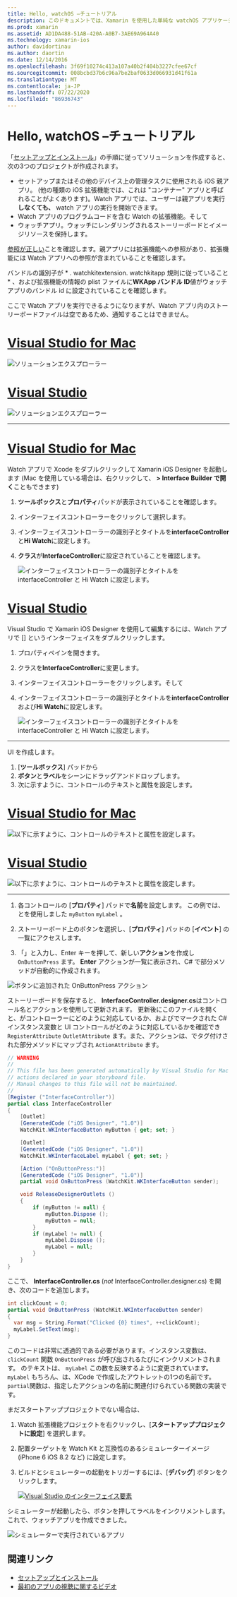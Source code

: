 ```yaml
---
title: Hello, watchOS –チュートリアル
description: このドキュメントでは、Xamarin を使用した単純な watchOS アプリケーションの構築に関するチュートリアルを提供します。 また、Visual Studio と Visual Studio for Mac の両方で作業する方法、ストーリーボードを操作する方法、およびコード内のイベントに応答する方法についても説明します。
ms.prod: xamarin
ms.assetid: AD1DA488-51AB-420A-A0B7-3AE69A964A40
ms.technology: xamarin-ios
author: davidortinau
ms.author: daortin
ms.date: 12/14/2016
ms.openlocfilehash: 3f69f10274c413a107a40b2f404b3227cfee67cf
ms.sourcegitcommit: 008bcbd37b6c96a7be2baf0633d066931d41f61a
ms.translationtype: MT
ms.contentlocale: ja-JP
ms.lasthandoff: 07/22/2020
ms.locfileid: "86936743"
---
```

# <a name="hello-watchos--walkthrough"></a>Hello, watchOS –チュートリアル

「[セットアップとインストール](~/ios/watchos/get-started/installation.md)」の手順に従ってソリューションを作成すると、次の3つのプロジェクトが作成されます。

- セットアップまたはその他のデバイス上の管理タスクに使用される iOS 親アプリ。 (他の種類の iOS 拡張機能では、これは "コンテナー" アプリと呼ばれることがよくあります)。Watch アプリでは、ユーザーは親アプリを実行**しなくても、** watch アプリの実行を開始できます。
- Watch アプリのプログラムコードを含む Watch の拡張機能。そして
- ウォッチアプリ。ウォッチにレンダリングされるストーリーボードとイメージリソースを保持します。

[参照が正しい](~/ios/watchos/get-started/project-references.md)ことを確認します。親アプリには拡張機能への参照があり、拡張機能には Watch アプリへの参照が含まれていることを確認します。

バンドルの識別子が \* . watchkitextension. watchkitapp 規則に従っていること \* 、および拡張機能の情報の plist ファイルに**WKApp バンドル ID**値がウォッチアプリのバンドル id に設定されていることを確認します。

ここで Watch アプリを実行できるようになりますが、Watch アプリ内のストーリーボードファイルは空であるため、通知することはできません。

# <a name="visual-studio-for-mac"></a>[Visual Studio for Mac](#tab/macos)

![ソリューションエクスプローラー](hello-watch-images/projectstructure.png)

# <a name="visual-studio"></a>[Visual Studio](#tab/windows)

![ソリューションエクスプローラー](hello-watch-images/vs-projectstructure.png)

-----

# <a name="visual-studio-for-mac"></a>[Visual Studio for Mac](#tab/macos)

Watch アプリで Xcode をダブルクリックして Xamarin iOS Designer を起動します (Mac を使用している場合は、右クリックして、 **> Interface Builder で開く**こともできます)

1. **ツールボックス**と**プロパティ**パッドが表示されていることを確認します。
1. インターフェイスコントローラーをクリックして選択します。
1. インターフェイスコントローラーの識別子とタイトルを**interfaceController**と**Hi Watch**に設定します。
1. **クラス**が**InterfaceController**に設定されていることを確認します。

    ![インターフェイスコントローラーの識別子とタイトルを interfaceController と Hi Watch に設定します。](hello-watch-images/interfacecontrollerattributes.png)

# <a name="visual-studio"></a>[Visual Studio](#tab/windows)

Visual Studio で Xamarin iOS Designer を使用して編集するには、Watch アプリで [] というインターフェイスをダブルクリックします。

1. プロパティペインを開きます。
1. クラスを**InterfaceController**に変更します。
1. インターフェイスコントローラーをクリックします。そして
1. インターフェイスコントローラーの識別子とタイトルを**interfaceController**および**Hi Watch**に設定します。

    ![インターフェイスコントローラーの識別子とタイトルを interfaceController と Hi Watch に設定します。](hello-watch-images/vs-interfacecontrollerattributes.png)

-----

UI を作成します。

1. [**ツールボックス**] パッドから
1. **ボタン**と**ラベル**をシーンにドラッグアンドドロップします。
1. 次に示すように、コントロールのテキストと属性を設定します。

# <a name="visual-studio-for-mac"></a>[Visual Studio for Mac](#tab/macos)

![以下に示すように、コントロールのテキストと属性を設定します。](hello-watch-images/draganddrop.png)

# <a name="visual-studio"></a>[Visual Studio](#tab/windows)

![以下に示すように、コントロールのテキストと属性を設定します。](hello-watch-images/vs-draganddrop.png)

-----

1. 各コントロールの [**プロパティ**] パッドで**名前**を設定します。 この例では、とを使用しました `myButton` `myLabel` 。

1. ストーリーボード上のボタンを選択し、[**プロパティ**] パッドの [**イベント**] の一覧にアクセスします。

1. 「」と入力し、Enter キーを押して、新しい**アクション**を作成し `OnButtonPress` ます。 **Enter**
  アクションが一覧に表示され、C# で部分メソッドが自動的に作成されます。

![ボタンに追加された OnButtonPress アクション](hello-watch-images/buttonaction.png)

ストーリーボードを保存すると、 **InterfaceController.designer.cs**はコントロール名とアクションを使用して更新されます。 更新後にこのファイルを開くと、がコントローラーにどのように対応しているか、およびでマークされた C# インスタンス変数と UI コントロールがどのように対応しているかを確認でき `RegisterAttribute` `OutletAttribute` ます。また、アクションは、でタグ付けされた部分メソッドにマップされ `ActionAttribute` ます。

```csharp
// WARNING
//
// This file has been generated automatically by Visual Studio for Mac from the outlets and
// actions declared in your storyboard file.
// Manual changes to this file will not be maintained.
//
[Register ("InterfaceController")]
partial class InterfaceController
{
    [Outlet]
    [GeneratedCode ("iOS Designer", "1.0")]
    WatchKit.WKInterfaceButton myButton { get; set; }

    [Outlet]
    [GeneratedCode ("iOS Designer", "1.0")]
    WatchKit.WKInterfaceLabel myLabel { get; set; }

    [Action ("OnButtonPress:")]
    [GeneratedCode ("iOS Designer", "1.0")]
    partial void OnButtonPress (WatchKit.WKInterfaceButton sender);

    void ReleaseDesignerOutlets ()
    {
        if (myButton != null) {
            myButton.Dispose ();
            myButton = null;
        }
        if (myLabel != null) {
            myLabel.Dispose ();
            myLabel = null;
        }
    }
}
```

ここで、 **InterfaceController.cs** (*not* InterfaceController.designer.cs) を開き、次のコードを追加します。

```csharp
int clickCount = 0;
partial void OnButtonPress (WatchKit.WKInterfaceButton sender)
{
  var msg = String.Format("Clicked {0} times", ++clickCount);
  myLabel.SetText(msg);
}
```

このコードは非常に透過的である必要があります。インスタンス変数は、 `clickCount` 関数 `OnButtonPress` が呼び出されるたびにインクリメントされます。 のテキストは、 `myLabel` この数を反映するように変更されています。 `myLabel` もちろん、は、XCode で作成したアウトレットの1つの名前です。 `partial`関数は、指定したアクションの名前に関連付けられている関数の実装です。

まだスタートアッププロジェクトでない場合は、

1. Watch 拡張機能プロジェクトを右クリックし、[**スタートアッププロジェクトに設定**] を選択します。

1. 配置ターゲットを Watch Kit と互換性のあるシミュレーターイメージ (iPhone 6 iOS 8.2 など) に設定します。

1. ビルドとシミュレーターの起動をトリガーするには、[**デバッグ**] ボタンをクリックします。

    [![Visual Studio のインターフェイス要素](hello-watch-images/readytodebug-sml.png)](hello-watch-images/readytodebug.png#lightbox)

シミュレーターが起動したら、ボタンを押してラベルをインクリメントします。
これで、ウォッチアプリを作成できました。

![シミュレーターで実行されているアプリ](hello-watch-images/running.png)

## <a name="related-links"></a>関連リンク

- [セットアップとインストール](~/ios/watchos/get-started/installation.md)
- [最初のアプリの視聴に関するビデオ](https://blog.xamarin.com/your-first-watch-kit-app/)
